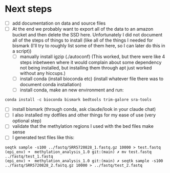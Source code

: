 # Next steps

- [ ] add documentation on data and source files
- [ ] At the end we probably want to export all of the data to an amazon bucket and then delete the SSD here. Unfortunately I did not document all of the steps of things to install (like all of the things I needed for bismark (I'll try to roughly list some of them here, so I can later do this in a script))
  - [ ] manually install igzip (./autoconf) (This worked, but there were like 4 steps inbetween where it would complain about some dependency not being installed, but installing them through apt just worked without any hiccups.)
  - [ ] install conda (install bioconda etc) (install whatever file there was to document conda installation)
  - [ ] install conda, make an new environment and run:
```
conda install -c bioconda bismark bedtools trim-galore sra-tools
```
  - [ ] install bismark (through conda, ask claude/look in your claude chat)
  - [ ] I also installed my dotfiles and other things for my ease of use (very optional step)
- [ ] validate that the methylation regions I used with the bed files make sense 
- [ ] I generated test files like this:
```
seqtk sample -s100 ../fastq/SRR5720828_1.fastq.gz 10000 > test.fastq   
(epi_env) ➜  methylation_analysis_1.0 git:(main) ✗ mv test.fastq ../fastq/test_1.fastq
(epi_env) ➜  methylation_analysis_1.0 git:(main) ✗ seqtk sample -s100 ../fastq/SRR5720828_2.fastq.gz 10000 > ../fastq/test_2.fastq
```


